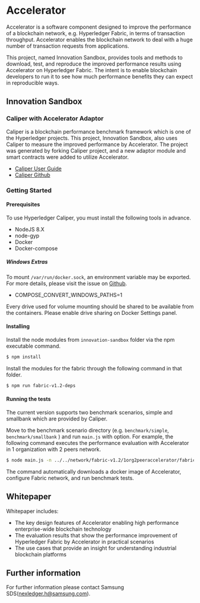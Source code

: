 # Accelerator
Accelerator is a software component designed to improve the performance of a blockchain network, e.g. Hyperledger Fabric, in terms of transaction throughput. Accelerator enables the blockchain network to deal with a huge number of transaction requests from applications. 

This project, named Innovation Sandbox, provides tools and methods to download, test, and reproduce the improved performance results using Accelerator on Hyperledger Fabric. The intent is to enable blockchain developers to run it to see how much performance benefits they can expect in reproducible ways.

## Innovation Sandbox

### Caliper with Accelerator Adaptor 
Caliper is a blockchain performance benchmark framework which is one of the Hyperledger projects. This project, Innovation Sandbox, also uses Caliper to measure the improved performance by Accelerator. The project was generated by forking Caliper project, and a new adaptor module and smart contracts were added to utilize Accelerator.

- [Caliper User Guide](https://hyperledger.github.io/caliper)
- [Caliper Github](https://github.com/hyperledger/caliper)


### Getting Started
#### Prerequisites
To use Hyperledger Caliper, you must install the following tools in advance.
- NodeJS 8.X
- node-gyp
- Docker
- Docker-compose

##### Windows Extras
To mount `/var/run/docker.sock`, an environment variable may be exported. For more details, please visit the issue on [Github](https://github.com/docker/for-win/issues/1829#issuecomment-376328022).
- COMPOSE_CONVERT_WINDOWS_PATHS=1

Every drive used for volume mounting should be shared to be available from the containers. Please enable drive sharing on Docker Settings panel.

#### Installing
Install the node modules from `innovation-sandbox` folder via the npm executable command.
```bash
$ npm install
```
Install the modules for the fabric through the following command in that folder.
```bash
$ npm run fabric-v1.2-deps
```

#### Running the tests
The current version supports two benchmark scenarios, simple and smallbank which are provided by Caliper. 

Move to the benchmark scenario directory (e.g. `benchmark/simple`, `benchmark/smallbank` ) and run `main.js` with option.
For example, the following command executes the performance evaluation with Accelerator in 1 organization with 2 peers network.
```bash
$ node main.js -n ../../network/fabric-v1.2/1org2peeraccelerator/fabric-go.json
```

The command automatically downloads a docker image of Accelerator, configure Fabric network, and run benchmark tests.

## Whitepaper
Whitepaper includes:
- The key design features of Accelerator enabling high performance enterprise-wide blockchain technology
- The evaluation results that show the performance improvement of Hyperledger Fabric by Accelerator in practical scenarios
- The use cases that provide an insight for understanding industrial blockchain platforms

## Further information
For further information please contact Samsung SDS(nexledger.h@samsung.com).

